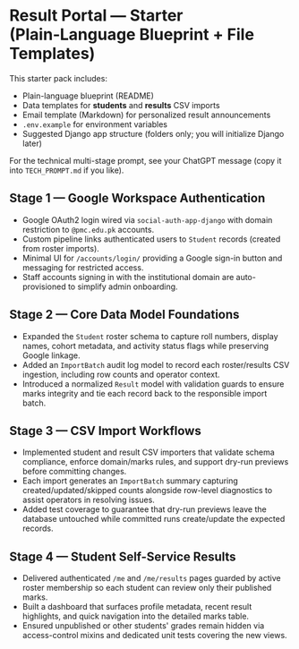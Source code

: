 # Result Portal — Starter (Plain‑Language Blueprint + File Templates)

This starter pack includes:
- Plain-language blueprint (README)
- Data templates for **students** and **results** CSV imports
- Email template (Markdown) for personalized result announcements
- `.env.example` for environment variables
- Suggested Django app structure (folders only; you will initialize Django later)

For the technical multi-stage prompt, see your ChatGPT message (copy it into `TECH_PROMPT.md` if you like).

## Stage 1 — Google Workspace Authentication

- Google OAuth2 login wired via `social-auth-app-django` with domain restriction to `@pmc.edu.pk` accounts.
- Custom pipeline links authenticated users to `Student` records (created from roster imports).
- Minimal UI for `/accounts/login/` providing a Google sign-in button and messaging for restricted access.
- Staff accounts signing in with the institutional domain are auto-provisioned to simplify admin onboarding.

## Stage 2 — Core Data Model Foundations

- Expanded the `Student` roster schema to capture roll numbers, display names, cohort metadata, and activity status flags while preserving Google linkage.
- Added an `ImportBatch` audit log model to record each roster/results CSV ingestion, including row counts and operator context.
- Introduced a normalized `Result` model with validation guards to ensure marks integrity and tie each record back to the responsible import batch.

## Stage 3 — CSV Import Workflows

- Implemented student and result CSV importers that validate schema compliance, enforce domain/marks rules, and support dry-run previews before committing changes.
- Each import generates an `ImportBatch` summary capturing created/updated/skipped counts alongside row-level diagnostics to assist operators in resolving issues.
- Added test coverage to guarantee that dry-run previews leave the database untouched while committed runs create/update the expected records.

## Stage 4 — Student Self-Service Results

- Delivered authenticated `/me` and `/me/results` pages guarded by active roster membership so each student can review only their published marks.
- Built a dashboard that surfaces profile metadata, recent result highlights, and quick navigation into the detailed marks table.
- Ensured unpublished or other students' grades remain hidden via access-control mixins and dedicated unit tests covering the new views.
